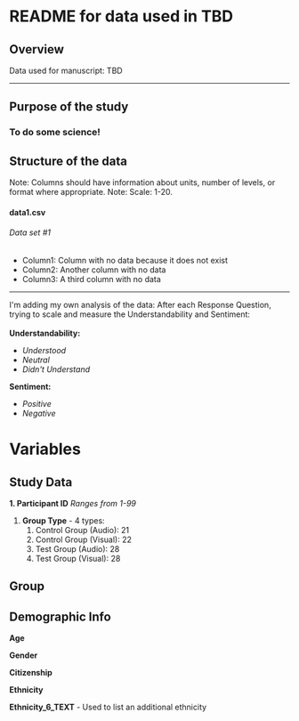 # README for data used in TBD

## Overview 
Data used for manuscript: TBD 

***

## Purpose of the study 
### To do some science! 


## Structure of the data
Note: Columns should have information about units, number of levels, or format where appropriate.
Note: Scale: 1-20. 
#### data1.csv
###### Data set #1
* Column1: Column with no data because it does not exist
* Column2: Another column with no data
* Column3: A third column with no data

***

I'm adding my own analysis of the data: 
After each Response Question, trying to scale and measure the Understandability and Sentiment:
<br><br>
**Understandability:**
* _Understood_
* _Neutral_
* _Didn't Understand_

**Sentiment:**
* _Positive_ 
* _Negative_

# **Variables**

## Study Data

**1. Participant ID**
    _Ranges from 1-99_

1. **Group Type** - 4 types:
    1. Control Group (Audio): 21
    1. Control Group (Visual): 22
    1. Test Group (Audio): 28
    1. Test Group (Visual): 28

## **Group**

## Demographic Info

**Age**

**Gender**

**Citizenship**

**Ethnicity** 

**Ethnicity_6_TEXT** - Used to list an additional ethnicity

